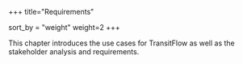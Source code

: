 +++
title="Requirements"

sort_by = "weight"
weight=2
+++

This chapter introduces the use cases for TransitFlow as well as the stakeholder analysis and requirements.